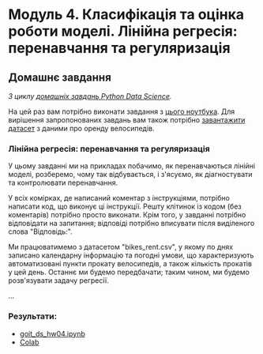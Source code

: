 # Модуль 4. Класифікація та оцінка роботи моделі. Лінійна регресія: перенавчання та регуляризація

## Домашнє завдання

*З циклу [домашніх завдань Python Data Science](https://github.com/lexxai/goit_python_data_sciense_homework).*

На цей раз вам потрібно виконати завдання з [цього ноутбука](goit_ds_hw04_OverfittingHomeWork_task_UA.ipynb). Для вирішення запропонованих завдань вам також потрібно [завантажити датасет](bikes_rent.csv) з даними про оренду велосипедів.


### Лінійна регресія: перенавчання та регуляризація

У цьому завданні ми на прикладах побачимо, як перенавчаються лінійні моделі, розберемо, чому так відбувається, і з'ясуємо, як діагностувати та контролювати перенавчання.

У всіх комірках, де написаний коментар з інструкціями, потрібно написати код, що виконує ці інструкції. Решту клітинок із кодом (без коментарів) потрібно просто виконати. Крім того, у завданні потрібно відповідати на запитання; відповіді потрібно вписувати після виділеного слова "Відповідь:".

Ми працюватимемо з датасетом "bikes_rent.csv", у якому по днях записано календарну інформацію та погодні умови, що характеризують автоматизовані пункти прокату велосипедів, а також кількість прокатів у цей день. Останнє ми будемо передбачати; таким чином, ми будемо розв'язувати задачу регресії.

...

### Результати: 
- [goit_ds_hw04.ipynb](goit_ds_hw04.ipynb)  
- [Colab](https://colab.research.google.com/drive/1otKalMd-lBHc3FfdUzYmAJvcr3UAxpXH?usp=sharing)
